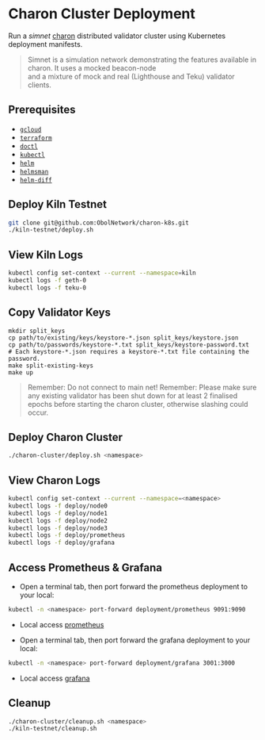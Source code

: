 # Charon Cluster Deployment

Run a *simnet* [charon](https://github.com/ObolNetwork/charon) distributed validator cluster using Kubernetes deployment manifests.

> Simnet is a simulation network demonstrating the features available in charon. It uses a mocked beacon-node  
> and a mixture of mock and real (Lighthouse and Teku) validator clients.

## Prerequisites
- [`gcloud`](https://cloud.google.com/sdk/docs/install)
- [`terraform`](https://www.terraform.io/)
- [`doctl`](https://github.com/digitalocean/doctl)
- [`kubectl`](https://kubernetes.io/docs/tasks/tools/#kubectl)
- [`helm`](https://helm.sh/)
- [`helmsman`](https://github.com/Praqma/helmsman)
- [`helm-diff`](https://github.com/databus23/helm-diff)

## Deploy Kiln Testnet
```sh
git clone git@github.com:ObolNetwork/charon-k8s.git
./kiln-testnet/deploy.sh
```

## View Kiln Logs
```sh
kubectl config set-context --current --namespace=kiln
kubectl logs -f geth-0
kubectl logs -f teku-0
```

## Copy Validator Keys

```
mkdir split_keys
cp path/to/existing/keys/keystore-*.json split_keys/keystore.json
cp path/to/passwords/keystore-*.txt split_keys/keystore-password.txt
# Each keystore-*.json requires a keystore-*.txt file containing the password.
make split-existing-keys
make up
```
> Remember: Do not connect to main net! 
> Remember: Please make sure any existing validator has been shut down for
> at least 2 finalised epochs before starting the charon cluster,
> otherwise slashing could occur.

## Deploy Charon Cluster
```sh
./charon-cluster/deploy.sh <namespace>
```

## View Charon Logs
```sh
kubectl config set-context --current --namespace=<namespace>
kubectl logs -f deploy/node0
kubectl logs -f deploy/node1
kubectl logs -f deploy/node2
kubectl logs -f deploy/node3
kubectl logs -f deploy/prometheus
kubectl logs -f deploy/grafana
```

## Access Prometheus & Grafana
- Open a terminal tab, then port forward the prometheus deployment to your local:
```sh
kubectl -n <namespace> port-forward deployment/prometheus 9091:9090
```
- Local access [prometheus](http://localhost:9091)

- Open a terminal tab, then port forward the grafana deployment to your local:
```sh
kubectl -n <namespace> port-forward deployment/grafana 3001:3000
```
- Local access [grafana](http://localhost:3001)

## Cleanup
```sh
./charon-cluster/cleanup.sh <namespace>
./kiln-testnet/cleanup.sh
```
